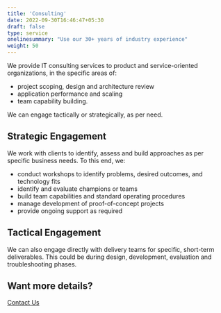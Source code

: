 ```yaml
---
title: 'Consulting'
date: 2022-09-30T16:46:47+05:30
draft: false
type: service
onelinesummary: "Use our 30+ years of industry experience"
weight: 50
---
```

We provide IT consulting services to product and service-oriented organizations, in the specific areas of:

* project scoping, design and architecture review
* application performance and scaling
* team capability building. 

We can engage tactically or strategically, as per need.

## Strategic Engagement

We work with clients to identify, assess and build approaches as per specific business needs. To this end, we:

* conduct workshops to identify problems, desired outcomes, and technology fits
* identify and evaluate champions or teams 
* build team capabilities and standard operating procedures
* manage development of proof-of-concept projects
* provide ongoing support as required

## Tactical Engagement

We can also engage directly with delivery teams for specific, short-term deliverables. This could be during design, development, evaluation and troubleshooting phases.

## Want more details?

[Contact Us](/contact)
